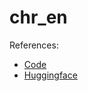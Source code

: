 # chr_en

References:

*   [Code](https://github.com/huggingface/datasets/blob/master/datasets/chr_en)
*   [Huggingface](https://huggingface.co/datasets/chr_en)



